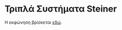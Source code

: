 # Τριπλά Συστήματα Steiner 

Η εκφώνηση βρίσκεται [εδώ](https://htmlpreview.github.io/?https://github.com/dmst-algorithms-course/assignment-2017-3/blob/master/assignment_2017_3.html).
